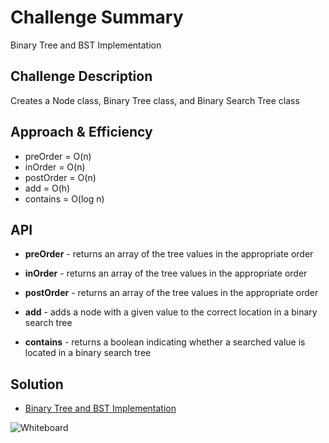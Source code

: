 # Challenge Summary

Binary Tree and BST Implementation

## Challenge Description

Creates a Node class, Binary Tree class, and Binary Search Tree class

## Approach & Efficiency

- preOrder = O(n)
- inOrder = O(n)
- postOrder = O(n)
- add = O(h)
- contains = O(log n)

## API

- **preOrder** - returns an array of the tree values in the appropriate order

- **inOrder** - returns an array of the tree values in the appropriate order

- **postOrder** - returns an array of the tree values in the appropriate order

- **add** - adds a node with a given value to the correct location in a binary search tree

- **contains** - returns a boolean indicating whether a searched value is located in a binary search tree

## Solution

- [Binary Tree and BST Implementation](tree.js) 

![Whiteboard](assets/)